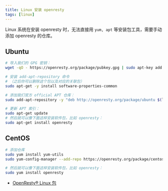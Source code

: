 ```yaml
---
title: Linux 安装 openresty
tags: [linux]
---
```


Linux 系统在安装 openresty 时，无法直接用 `yum, apt` 等安装包工具，需要手动添加 openresty 的仓库。
<!-- more --><!-- toc -->
## Ubuntu
```bash
# 导入我们的 GPG 密钥：
wget -qO - https://openresty.org/package/pubkey.gpg | sudo apt-key add -

# 安装 add-apt-repository 命令
# （之后你可以删除这个包以及对应的关联包）
sudo apt-get -y install software-properties-common

# 添加我们官方 official APT 仓库：
sudo add-apt-repository -y "deb http://openresty.org/package/ubuntu $(lsb_release -sc) main"

# 更新 APT 索引：
sudo apt-get update
# 然后就可以像下面这样安装软件包，比如 openresty：
sudo apt-get install openresty
```

## CentOS
```bash
# 添加仓库
sudo yum install yum-utils
sudo yum-config-manager --add-repo https://openresty.org/package/centos/openresty.repo

# 然后就可以像下面这样安装软件包，比如 openresty：
sudo yum install openresty
```

- [OpenResty® Linux 包](https://openresty.org/cn/linux-packages.html)
